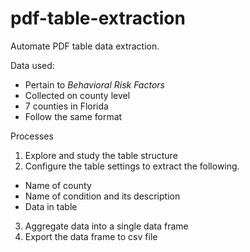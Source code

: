 # pdf-table-extraction
Automate PDF table data extraction.

Data used:
- Pertain to _Behavioral Risk Factors_
- Collected on county level
- 7 counties in Florida
- Follow the same format

Processes
1. Explore and study the table structure
2. Configure the table settings to extract the following.
  - Name of county
  - Name of condition and its description
  - Data in table
3. Aggregate data into a single data frame
4. Export the data frame to csv file
